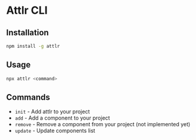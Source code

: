 # Attlr CLI

## Installation

```bash
npm install -g attlr
```

## Usage

```bash
npx attlr <command>
```

## Commands

- `init` - Add attlr to your project
- `add` - Add a component to your project
- `remove` - Remove a component from your project (not implemented yet)
- `update` - Update components list
